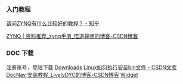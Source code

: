 ### 入门教程
[请问ZYNQ有什么比较好的教程？ - 知乎](https://www.zhihu.com/question/56596019)

[ZYNQ | 资料推荐\_zynq手册\_悟道禅师的博客-CSDN博客](https://blog.csdn.net/harhy/article/details/124262767)
### DOC 下载
注册账号，登陆下载
[Downloads](https://www.xilinx.com/support/download/index.html/content/xilinx/en/downloadNav/documentation-nav.html)
[Linux如何执行安装bin文件 - CSDN文库](https://wenku.csdn.net/answer/1wt8ka6f4e#:~:text=linux%E6%80%8E%E4%B9%88%E5%AE%89%E8%A3%85bin%E6%96%87%E4%BB%B6%201%20%E6%89%93%E5%BC%80%E7%BB%88%E7%AB%AF%EF%BC%8C%E8%BF%9B%E5%85%A5bin%E6%96%87%E4%BB%B6%E6%89%80%E5%9C%A8%E7%9A%84%E7%9B%AE%E5%BD%95%E3%80%82%202%20%E7%BB%99bin%E6%96%87%E4%BB%B6%E6%B7%BB%E5%8A%A0%E5%8F%AF%E6%89%A7%E8%A1%8C%E6%9D%83%E9%99%90%EF%BC%8C%E5%91%BD%E4%BB%A4%E4%B8%BA%EF%BC%9Achmod%20%2Bx,filename.bin%E3%80%82%203%20%E8%BF%90%E8%A1%8Cbin%E6%96%87%E4%BB%B6%EF%BC%8C%E5%91%BD%E4%BB%A4%E4%B8%BA%EF%BC%9A.%2Ffilename.bin%E3%80%82%204%20%E6%8C%89%E7%85%A7%E5%AE%89%E8%A3%85%E7%A8%8B%E5%BA%8F%E7%9A%84%E6%8F%90%E7%A4%BA%E8%BF%9B%E8%A1%8C%E5%AE%89%E8%A3%85%E3%80%82%205%20%E5%AE%89%E8%A3%85%E5%AE%8C%E6%88%90%E5%90%8E%EF%BC%8C%E5%8F%AF%E4%BB%A5%E5%9C%A8%E7%BB%88%E7%AB%AF%E4%B8%AD%E8%BE%93%E5%85%A5%E7%A8%8B%E5%BA%8F%E5%90%8D%E7%A7%B0%E6%9D%A5%E5%90%AF%E5%8A%A8%E7%A8%8B%E5%BA%8F%EF%BC%8C%E6%88%96%E8%80%85%E5%9C%A8%E6%A1%8C%E9%9D%A2%E4%B8%8A%E5%88%9B%E5%BB%BA%E5%BF%AB%E6%8D%B7%E6%96%B9%E5%BC%8F%E3%80%82)
[DocNav 安装教程\_LivelyDYC的博客-CSDN博客](https://blog.csdn.net/weixin_57802103/article/details/132394508)
[Widget](https://support.xilinx.com/s/article/000034329?language=zh_CN)

